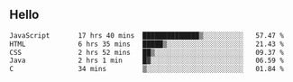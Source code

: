 ## Hello
<!--START_SECTION:waka-->

```txt
JavaScript       17 hrs 40 mins  ██████████████▒░░░░░░░░░░   57.47 %
HTML             6 hrs 35 mins   █████▒░░░░░░░░░░░░░░░░░░░   21.43 %
CSS              2 hrs 52 mins   ██▒░░░░░░░░░░░░░░░░░░░░░░   09.37 %
Java             2 hrs 1 min     █▓░░░░░░░░░░░░░░░░░░░░░░░   06.59 %
C                34 mins         ▒░░░░░░░░░░░░░░░░░░░░░░░░   01.84 %
```

<!--END_SECTION:waka-->
